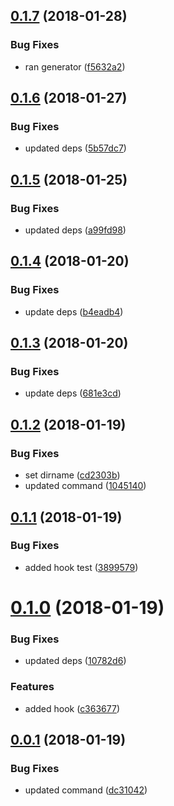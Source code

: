 <a name="0.1.7"></a>
## [0.1.7](https://github.com/dxcli/version/compare/5b57dc75115af5894f9bd120eae4b355b32ecb63...v0.1.7) (2018-01-28)


### Bug Fixes

* ran generator ([f5632a2](https://github.com/dxcli/version/commit/f5632a2))

<a name="0.1.6"></a>
## [0.1.6](https://github.com/dxcli/version/compare/a99fd98219bcd1959315d46df8f521381e623a5a...v0.1.6) (2018-01-27)


### Bug Fixes

* updated deps ([5b57dc7](https://github.com/dxcli/version/commit/5b57dc7))

<a name="0.1.5"></a>
## [0.1.5](https://github.com/dxcli/version/compare/b4eadb4a3206fedc9dde7e288c7815de5561623f...v0.1.5) (2018-01-25)


### Bug Fixes

* updated deps ([a99fd98](https://github.com/dxcli/version/commit/a99fd98))

<a name="0.1.4"></a>
## [0.1.4](https://github.com/dxcli/version/compare/681e3cd66ff10beb93819cc746cf4327e74fe121...v0.1.4) (2018-01-20)


### Bug Fixes

* update deps ([b4eadb4](https://github.com/dxcli/version/commit/b4eadb4))

<a name="0.1.3"></a>
## [0.1.3](https://github.com/dxcli/version/compare/cd2303ba1653a6911779234a4f2842379104ddb9...v0.1.3) (2018-01-20)


### Bug Fixes

* update deps ([681e3cd](https://github.com/dxcli/version/commit/681e3cd))

<a name="0.1.2"></a>
## [0.1.2](https://github.com/dxcli/version/compare/389957984170a73c8ea461271eb4131ebd018415...v0.1.2) (2018-01-19)


### Bug Fixes

* set dirname ([cd2303b](https://github.com/dxcli/version/commit/cd2303b))
* updated command ([1045140](https://github.com/dxcli/version/commit/1045140))

<a name="0.1.1"></a>
## [0.1.1](https://github.com/dxcli/version/compare/10782d6afe883a9f28b77f75ac8e3fc8d205b01d...v0.1.1) (2018-01-19)


### Bug Fixes

* added hook test ([3899579](https://github.com/dxcli/version/commit/3899579))

<a name="0.1.0"></a>
# [0.1.0](https://github.com/dxcli/version/compare/dc31042ddccbd4a62321288c983ed2f73fda4a53...v0.1.0) (2018-01-19)


### Bug Fixes

* updated deps ([10782d6](https://github.com/dxcli/version/commit/10782d6))


### Features

* added hook ([c363677](https://github.com/dxcli/version/commit/c363677))

<a name="0.0.1"></a>
## [0.0.1](https://github.com/dxcli/version/compare/0b57148487e34e668625f1233fc955e93e43f5a3...v0.0.1) (2018-01-19)


### Bug Fixes

* updated command ([dc31042](https://github.com/dxcli/version/commit/dc31042))
